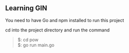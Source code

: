 ## Learning GIN

You need to have Go and npm installed to run this project

cd into the project directory and run the command
> $: cd pow \
> $: go run main.go
